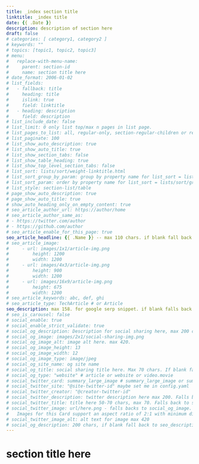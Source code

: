 ```yaml
---
title: _index section title
linktitle: _index title
date: {{ .Date }}
description: description of section here
draft: false
# categories: [ category1, category2 ]
# keywords: ""
# topics: [topic1, topic2, topic3]
# menu:
#   replace-with-menu-name:
#     parent: section-id
#     name: section title here
# date_format: 2006-01-02
# list_fields:
#   - fallback: title
#     heading: title
#     islink: true
#     field: linktitle
#   - heading: description
#     field: description
# list_include_date: false
# list_limit: 0 only list top/max n pages in list page.
# list_pages_to_list: all, regular-only, section-regular-children or regular-recursive. defaults all.
# list_paginate: 100
# list_show_auto_description: true
# list_show_auto_title: true 
# list_show_section_tabs: false
# list_show_table_heading: true
# list_show_top_level_section_tabs: false
# list_sort: lists/sort/weight-linktitle.html
# list_sort_group_by_param: group by property name for list_sort = lists/sort/group-by-param.html 
# list_sort_param: order by property name for list_sort = lists/sort/group-by-param.html or lists/sort/param.html
# list_style: section-list/table
# page_show_auto_description: true
# page_show_auto_title: true
# show_auto_heading_only_on_empty_content: true
# seo_article_author_url: https://author/home
# seo_article_author_same_as: 
# - https://twitter.com/author
# - https://github.com/author
# seo_article_enable_for_this_page: true
seo_article_headline: {{ .Name }} -- max 110 chars. if blank fall back to .Title.
# seo_article_image: 
#     - url: images/1x1/article-img.png
#         height: 1200
#         width: 1200
#     - url: images/4x3/article-img.png
#         height: 900
#         width: 1200
#     - url: images/16x9/article-img.png
#         height: 675
#         width: 1200
# seo_article_keywords: abc, def, ghi
# seo_article_type: TechArticle # or Article
seo_description: max 158. for google serp snippet. if blank falls back to description.
# seo_is_carousel: false
# social_enable: true
# social_enable_strict_validate: true
# social_og_description: Description for social sharing here, max 200 chars. if not set, falls back to seo_description, then .Description
# social_og_image: images/2x1/social-sharing-img.png
# social_og_image_alt: image alt here. max 420.  
# social_og_image_height: 13
# social_og_image_width: 12
# social_og_image_type: image/jpeg
# social_og_site_name: og site name
# social_og_title: social sharing title here. Max 70 chars. If blank fall back to seo_article_headline > .Title.
# social_og_type: "website" # article or website or video.movie
# social_twitter_card: summary_large_image # summary_large_image or summary
# social_twitter_site: "@site-twitter-id" maybe set me in config.yaml
# social_twitter_creator: "@creator-twitter-id"
# social_twitter_description: twitter description here max 200. Falls back to social_og_description.
# social_twitter_title: title here 50-70 chars, max 70. Falls back to social_og_title.
# social_twitter_image: url/here.png - falls backs to social_og_image.
#   Images for this Card support an aspect ratio of 2:1 with minimum dimensions of 300x157 or maximum of 4096x4096 pixels. Images must be less than 5MB in size. JPG, PNG, WEBP and GIF formats are supported
# social_twitter_image_alt: alt text for image max 420
# social_og_description: 200 chars, if blank fall back to seo_description then description
---
```

# section title here